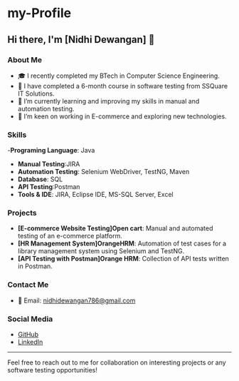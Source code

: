 # my-Profile

## Hi there, I'm [Nidhi Dewangan] 👋

### About Me
- 🎓 I recently completed my BTech in Computer Science Engineering.
- 🏅 I have completed a 6-month course in software testing from SSQuare IT Solutions.
- 🔭 I’m currently learning and improving my skills in manual and automation testing.
- 🌱 I’m keen on working in E-commerce and exploring new technologies.

### Skills
-**Programing Language**: Java
- **Manual Testing**:JIRA
- **Automation Testing**: Selenium WebDriver, TestNG, Maven
- **Database**: SQL
- **API Testing**:Postman
- **Tools & IDE**: JIRA, Eclipse IDE, MS-SQL Server, Excel

### Projects
- **[E-commerce Website Testing]Open cart**: Manual and automated testing of an e-commerce platform.
- **[HR Management System]OrangeHRM**: Automation of test cases for a library management system using Selenium and TestNG.
- **[API Testing with Postman]Orange HRM**: Collection of API tests written in Postman.

### Contact Me
- 📧 Email: [nidhidewangan786@gmail.com](mailto:nidhidewangan786@gmail.com)
  
### Social Media
- [GitHub](https://github.com/nidhi1231)
- [LinkedIn](www.linkedin.com/in/nidhidewangan1)


---

Feel free to reach out to me for collaboration on interesting projects or any software testing opportunities!
